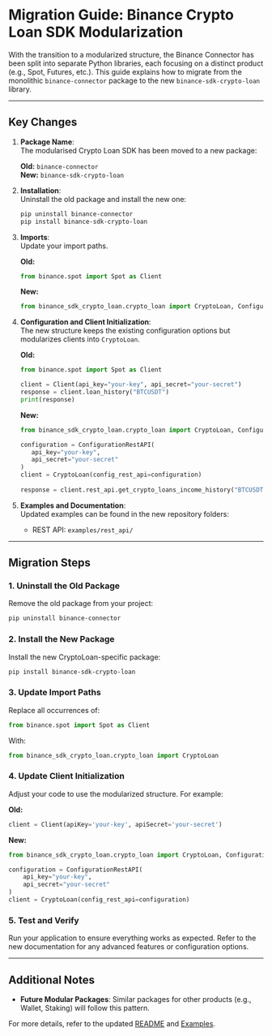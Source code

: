 # Migration Guide: Binance Crypto Loan SDK Modularization

With the transition to a modularized structure, the Binance Connector has been split into separate Python libraries, each focusing on a distinct product (e.g., Spot, Futures, etc.). This guide explains how to migrate from the monolithic `binance-connector` package to the new `binance-sdk-crypto-loan` library.

---

## Key Changes

1. **Package Name**:  
   The modularised Crypto Loan SDK has been moved to a new package:

   **Old:** `binance-connector`  
   **New:** `binance-sdk-crypto-loan`

2. **Installation**:  
   Uninstall the old package and install the new one:

   ```bash
   pip uninstall binance-connector
   pip install binance-sdk-crypto-loan
   ```

3. **Imports**:  
   Update your import paths.  

   **Old:**

   ```python
   from binance.spot import Spot as Client
   ```

   **New:**

   ```python
   from binance_sdk_crypto_loan.crypto_loan import CryptoLoan, ConfigurationRestAPI
   ```

4. **Configuration and Client Initialization**:  
   The new structure keeps the existing configuration options but modularizes clients into `CryptoLoan`.

   **Old:**

   ```python
   from binance.spot import Spot as Client

   client = Client(api_key="your-key", api_secret="your-secret")
   response = client.loan_history("BTCUSDT")
   print(response)
   ```

   **New:**

   ```python
   from binance_sdk_crypto_loan.crypto_loan import CryptoLoan, ConfigurationRestAPI

   configuration = ConfigurationRestAPI(
      api_key="your-key",
      api_secret="your-secret"
   )
   client = CryptoLoan(config_rest_api=configuration)
      
   response = client.rest_api.get_crypto_loans_income_history("BTCUSDT")
   ```

5. **Examples and Documentation**:  
   Updated examples can be found in the new repository folders:
   - REST API: `examples/rest_api/`

---

## Migration Steps

### 1. Uninstall the Old Package

Remove the old package from your project:

```bash
pip uninstall binance-connector
```

### 2. Install the New Package

Install the new CryptoLoan-specific package:

```bash
pip install binance-sdk-crypto-loan
```

### 3. Update Import Paths

Replace all occurrences of:

```python
from binance.spot import Spot as Client
```

With:

```python
from binance_sdk_crypto_loan.crypto_loan import CryptoLoan
```

### 4. Update Client Initialization

Adjust your code to use the modularized structure. For example:

**Old:**

```python
client = Client(apiKey='your-key', apiSecret='your-secret')
```

**New:**

```python
from binance_sdk_crypto_loan.crypto_loan import CryptoLoan, ConfigurationRestAPI

configuration = ConfigurationRestAPI(
    api_key="your-key",
    api_secret="your-secret"
)
client = CryptoLoan(config_rest_api=configuration)
```

### 5. Test and Verify

Run your application to ensure everything works as expected. Refer to the new documentation for any advanced features or configuration options.

---

## Additional Notes

- **Future Modular Packages**: Similar packages for other products (e.g., Wallet, Staking) will follow this pattern.

For more details, refer to the updated [README](../README.md) and [Examples](../examples/).
